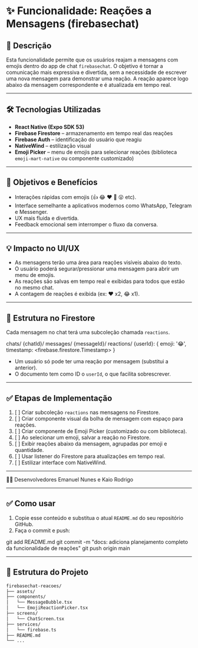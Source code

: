 # ✨ Funcionalidade: Reações a Mensagens (firebasechat)

## 📄 Descrição

Esta funcionalidade permite que os usuários reajam a mensagens com emojis dentro do app de chat `firebasechat`. O objetivo é tornar a comunicação mais expressiva e divertida, sem a necessidade de escrever uma nova mensagem para demonstrar uma reação. A reação aparece logo abaixo da mensagem correspondente e é atualizada em tempo real.

---

## 🛠️ Tecnologias Utilizadas

- **React Native (Expo SDK 53)**
- **Firebase Firestore** – armazenamento em tempo real das reações
- **Firebase Auth** – identificação do usuário que reagiu
- **NativeWind** – estilização visual
- **Emoji Picker** – menu de emojis para selecionar reações (biblioteca `emoji-mart-native` ou componente customizado)

---

## 🎯 Objetivos e Benefícios

- Interações rápidas com emojis (👍 😂 ❤️ 🤔 😮 etc).
- Interface semelhante a aplicativos modernos como WhatsApp, Telegram e Messenger.
- UX mais fluida e divertida.
- Feedback emocional sem interromper o fluxo da conversa.

---

## 💡 Impacto no UI/UX

- As mensagens terão uma área para reações visíveis abaixo do texto.
- O usuário poderá segurar/pressionar uma mensagem para abrir um menu de emojis.
- As reações são salvas em tempo real e exibidas para todos que estão no mesmo chat.
- A contagem de reações é exibida (ex: ❤️ x2, 😂 x1).

---

## 🔧 Estrutura no Firestore

Cada mensagem no chat terá uma subcoleção chamada `reactions`.

chats/
{chatId}/
messages/
{messageId}/
reactions/
{userId}: {
emoji: '😂',
timestamp: <firebase.firestore.Timestamp>
}


- Um usuário só pode ter uma reação por mensagem (substitui a anterior).
- O documento tem como ID o `userId`, o que facilita sobrescrever.

---

## ✅ Etapas de Implementação

1. [ ] Criar subcoleção `reactions` nas mensagens no Firestore.
2. [ ] Criar componente visual da bolha de mensagem com espaço para reações.
3. [ ] Criar componente de Emoji Picker (customizado ou com biblioteca).
4. [ ] Ao selecionar um emoji, salvar a reação no Firestore.
5. [ ] Exibir reações abaixo da mensagem, agrupadas por emoji e quantidade.
6. [ ] Usar listener do Firestore para atualizações em tempo real.
7. [ ] Estilizar interface com NativeWind.

---

👨‍💻 Desenvolvedores
Emanuel Nunes
e
Kaio Rodrigo

---

## ✅ Como usar

1. Copie esse conteúdo e substitua o atual `README.md` do seu repositório GitHub.
2. Faça o commit e push:

git add README.md
git commit -m "docs: adiciona planejamento completo da funcionalidade de reações"
git push origin main

---

## 📁 Estrutura do Projeto

```bash
firebasechat-reacoes/
├── assets/
├── components/
│   └── MessageBubble.tsx
│   └── EmojiReactionPicker.tsx
├── screens/
│   └── ChatScreen.tsx
├── services/
│   └── firebase.ts
├── README.md
└── ...
